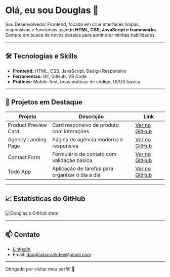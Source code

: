 # Olá, eu sou Douglas 👋

Sou Desenvolvedor Frontend, focado em criar interfaces limpas, responsivas e funcionais usando **HTML, CSS, JavaScript e frameworks**.  
Sempre em busca de novos desaios para aprimorar minhas habilidades.

---

## 🛠 Tecnologias e Skills
- **Frontend:** HTML, CSS, JavaScript, Design Responsivo  
- **Ferramentas:** Git, GitHub, VS Code  
- **Práticas:** Mobile-first, boas práticas de código, UI/UX básica

---

## 📂 Projetos em Destaque

| Projeto | Descrição | Link |
|--------|-----------|------|
| Product Preview Card | Card responsivo de produto com interações | [Ver no GitHub](https://github.com/dhBarankievicz/frontend-mentor-Product-preview-card-component) |
| Agency Landing Page | Página de agência moderna e responsiva | [Ver no GitHub](https://github.com/dhBarankievicz/frontend-mentor-Agency-landing-page) |
| Contact Form | Formulário de contato com validação básica | [Ver no GitHub](https://github.com/dhBarankievicz/frontend-mentor-Contact-form) |
| Todo App | Aplicação de tarefas para organizar o dia a dia | [Ver no GitHub](https://github.com/dhBarankievicz/frontend-mentor-Todo-App) |


---

## 📈 Estatísticas do GitHub

![Douglas's GitHub stats](https://github-readme-stats.vercel.app/api?username=dhBarankievicz&show_icons=true&theme=radical)

---

## 📫 Contato

- [LinkedIn](http://linkedin.com/in/douglas-barankievicz-a42132358)  
- Email: douglasbarankdev@gmail.com

---

Obrigado por visitar meu perfil! 🚀
